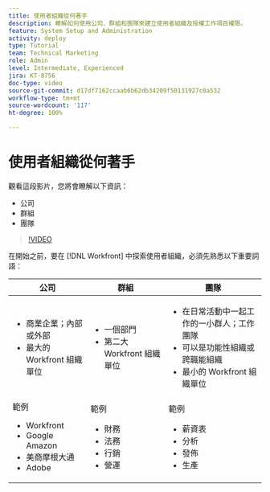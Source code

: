 ```yaml
---
title: 使用者組織從何著手
description: 瞭解如何使用公司、群組和團隊來建立使用者組織及授權工作項目權限。
feature: System Setup and Administration
activity: deploy
type: Tutorial
team: Technical Marketing
role: Admin
level: Intermediate, Experienced
jira: KT-8756
doc-type: video
source-git-commit: d17df7162ccaab6b62db34209f50131927c0a532
workflow-type: tm+mt
source-wordcount: '117'
ht-degree: 100%

---
```


# 使用者組織從何著手

觀看這段影片，您將會瞭解以下資訊：

* 公司
* 群組
* 團隊

>[!VIDEO](https://video.tv.adobe.com/v/335068/?quality=12&learn=on&enablevpops)

在開始之前，要在 [!DNL Workfront] 中探索使用者組織，必須先熟悉以下重要詞語：

| 公司 | 群組 | 團隊 |
| --- | --- | --- |
| <ul><li>商業企業；內部或外部</li><li>最大的 Workfront 組織單位</li></ul> | <ul><li>一個部門</li><li>第二大 Workfront 組織單位</li></ul> | <ul><li>在日常活動中一起工作的一小群人；工作團隊</li><li>可以是功能性組織或跨職能組織</li><li>最小的 Workfront 組織單位</li></ul> |
| 範例 <ul><li>Workfront</li><li>Google Amazon</li><li>美商摩根大通</li><li>Adobe</li></ul> | 範例 <ul><li>財務</li><li>法務</li><li>行銷</li><li>營運</li></ul> | 範例 <ul><li>薪資表</li><li>分析</li><li>發佈</li><li>生產</li></ul> |



